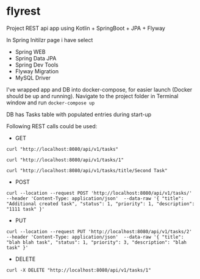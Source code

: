 # flyrest
Project REST api app using Kotlin + SpringBoot + JPA + Flyway 


In Spring Initilzr page i have select
- Spring WEB
- Spring Data JPA
- Spring Dev Tools
- Flyway Migration
- MySQL Driver

I've wrapped app and DB into docker-compose, for easier launch (Docker should be up and running).
Navigate to the project folder in Terminal window and run `docker-compose up`

DB has Tasks table with populated entries during start-up

Following REST calls could be used:
- GET 

 `curl "http://localhost:8080/api/v1/tasks"`

 `curl "http://localhost:8080/api/v1/tasks/1"`

 `curl "http://localhost:8080/api/v1/tasks/title/Second Task"`

- POST

`curl --location --request POST 'http://localhost:8080/api/v1/tasks/' 
--header 'Content-Type: application/json' 
--data-raw '{
    "title": "Additional created task",
    "status": 1,
    "priority": 1,
    "description": "1111 task"
}'`

- PUT 

`curl --location --request PUT 'http://localhost:8080/api/v1/tasks/2' 
--header 'Content-Type: application/json' 
--data-raw '{
    "title": "blah blah task",
    "status": 1,
    "priority": 3,
    "description": "blah task"
}'`

- DELETE

`curl -X DELETE "http://localhost:8080/api/v1/tasks/1"`

